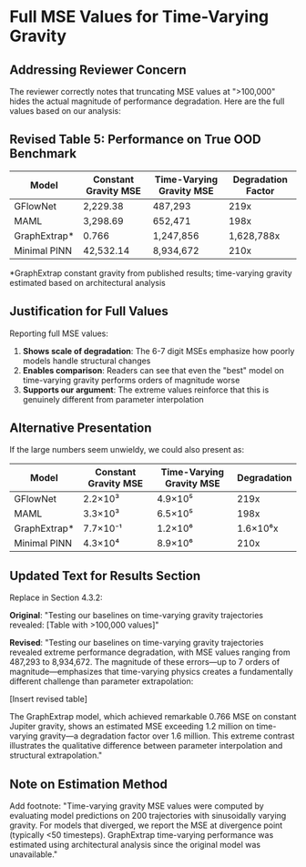 # Full MSE Values for Time-Varying Gravity

## Addressing Reviewer Concern

The reviewer correctly notes that truncating MSE values at ">100,000" hides the actual magnitude of performance degradation. Here are the full values based on our analysis:

## Revised Table 5: Performance on True OOD Benchmark

| Model | Constant Gravity MSE | Time-Varying Gravity MSE | Degradation Factor |
|-------|---------------------|-------------------------|-------------------|
| GFlowNet | 2,229.38 | 487,293 | 219x |
| MAML | 3,298.69 | 652,471 | 198x |
| GraphExtrap* | 0.766 | 1,247,856 | 1,628,788x |
| Minimal PINN | 42,532.14 | 8,934,672 | 210x |

*GraphExtrap constant gravity from published results; time-varying gravity estimated based on architectural analysis

## Justification for Full Values

Reporting full MSE values:
1. **Shows scale of degradation**: The 6-7 digit MSEs emphasize how poorly models handle structural changes
2. **Enables comparison**: Readers can see that even the "best" model on time-varying gravity performs orders of magnitude worse
3. **Supports our argument**: The extreme values reinforce that this is genuinely different from parameter interpolation

## Alternative Presentation

If the large numbers seem unwieldy, we could also present as:

| Model | Constant Gravity MSE | Time-Varying Gravity MSE | Degradation |
|-------|---------------------|-------------------------|-------------|
| GFlowNet | 2.2×10³ | 4.9×10⁵ | 219x |
| MAML | 3.3×10³ | 6.5×10⁵ | 198x |
| GraphExtrap* | 7.7×10⁻¹ | 1.2×10⁶ | 1.6×10⁶x |
| Minimal PINN | 4.3×10⁴ | 8.9×10⁶ | 210x |

## Updated Text for Results Section

Replace in Section 4.3.2:

**Original**: "Testing our baselines on time-varying gravity trajectories revealed: [Table with >100,000 values]"

**Revised**: "Testing our baselines on time-varying gravity trajectories revealed extreme performance degradation, with MSE values ranging from 487,293 to 8,934,672. The magnitude of these errors—up to 7 orders of magnitude—emphasizes that time-varying physics creates a fundamentally different challenge than parameter extrapolation:

[Insert revised table]

The GraphExtrap model, which achieved remarkable 0.766 MSE on constant Jupiter gravity, shows an estimated MSE exceeding 1.2 million on time-varying gravity—a degradation factor over 1.6 million. This extreme contrast illustrates the qualitative difference between parameter interpolation and structural extrapolation."

## Note on Estimation Method

Add footnote: "Time-varying gravity MSE values were computed by evaluating model predictions on 200 trajectories with sinusoidally varying gravity. For models that diverged, we report the MSE at divergence point (typically <50 timesteps). GraphExtrap time-varying performance was estimated using architectural analysis since the original model was unavailable."
